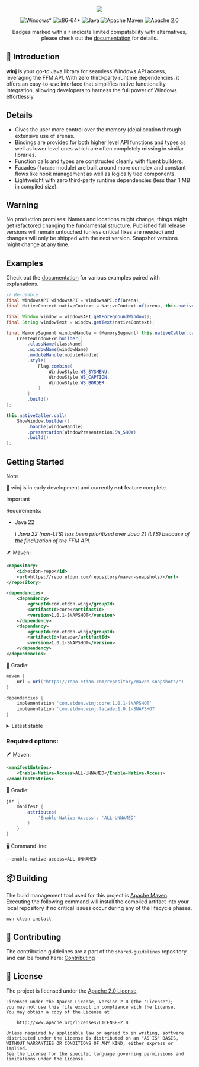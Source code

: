 <p align="center">  
    <img src="https://i.imgur.com/8rpcn5R.png">    
</p>

<div align="center">

![Windows*](https://img.shields.io/badge/Windows*-white?style=for-the-badge&logo=github&label=Platform&color=%230173b3)
![x86-64*](https://img.shields.io/badge/x86–64*-white?style=for-the-badge&logo=mingww64&label=Architecture&color=%233fb911)
![Java](https://img.shields.io/badge/Java-white?style=for-the-badge&logo=github&label=Language&color=%23b07219)
![Apache Maven](https://img.shields.io/badge/Apache%20Maven-white?style=for-the-badge&logo=apache-maven&label=Building&color=%23C71A36)
![Apache 2.0](https://img.shields.io/badge/Apache%202.0-white?style=for-the-badge&logo=apache&label=License&color=%23D22128)

Badges marked with a `*` indicate limited compatability with alternatives, please check out the [documentation] for details.

</div>

## 🔰 Introduction

<b>winj</b> is your go-to Java library for seamless Windows API access, leveraging the FFM API. With zero third-party
runtime dependencies, it offers an easy-to-use interface that simplifies native functionality integration, allowing
developers to harness the full power of Windows effortlessly.

## Details

- Gives the user more control over the memory (de)allocation through extensive use of arenas.
- Bindings are provided for both higher level API functions and types as well as lower level ones which are often
  completely missing in similar libraries.
- Function calls and types are constructed cleanly with fluent builders.
- Facades (`facade` module) are built around more complex and constant flows like hook management as well
  as logically tied components.
- Lightweight with zero third-party runtime dependencies (less than 1 MB in compiled size).

## Warning

No production promises: Names and locations might change, things might get refactored changing the fundamental structure. Published
full release versions will remain untouched (unless critical fixes are needed) and changes will only be shipped with the next version.
Snapshot versions might change at any time.
  
## Examples

Check out the [documentation] for various examples paired with explanations.
```java
// Re-usable
final WindowsAPI windowsAPI = WindowsAPI.of(arena);
final NativeContext nativeContext = NativeContext.of(arena, this.nativeCaller);

final Window window = windowsAPI.getForegroundWindow();
final String windowText = window.getText(nativeContext);
```
```java
final MemorySegment windowHandle = (MemorySegment) this.nativeCaller.call(
    CreateWindowExW.builder()
        .className(className)
        .windowName(windowName)
        .moduleHandle(moduleHandle)
        .style(
            Flag.combine(
                WindowStyle.WS_SYSMENU,
                WindowStyle.WS_CAPTION,
                WindowStyle.WS_BORDER
            )
        )
        .build()
);

this.nativeCaller.call(
    ShowWindow.builder()
        .handle(windowHandle)
        .presentation(WindowPresentation.SW_SHOW)
        .build()
);
```

## Getting Started

> [!NOTE]    
> 👷 winj is in early development and currently **not** feature complete.

> [!IMPORTANT]
> Requirements:
> - Java 22<p>
> ℹ️ *Java 22 (non-LTS) has been prioritized over Java 21 (LTS) because of the finalization of the FFM API.*

🪶 Maven:

```xml
<repository>
    <id>etdon-repo</id>
    <url>https://repo.etdon.com/repository/maven-snapshots/</url>
</repository>
```

```xml
<dependencies>
    <dependency>
        <groupId>com.etdon.winj</groupId>
        <artifactId>core</artifactId>
        <version>1.0.1-SNAPSHOT</version>
    </dependency>
    <dependency>
        <groupId>com.etdon.winj</groupId>
        <artifactId>facade</artifactId>
        <version>1.0.1-SNAPSHOT</version>
    </dependency>
</dependencies>
```

🐘 Gradle:

```groovy
maven {
    url = uri("https://repo.etdon.com/repository/maven-snapshots/")
}
```

```groovy
dependencies {
    implementation 'com.etdon.winj:core:1.0.1-SNAPSHOT'
    implementation 'com.etdon.winj:facade:1.0.1-SNAPSHOT'
}
```

<details>
  <summary>Latest stable</summary>

🪶 Maven:
```xml
<repository>
    <id>etdon-repo</id>
    <url>https://repo.etdon.com/repository/maven-releases/</url>
</repository>
```

```xml
<dependencies>
    <dependency>
        <groupId>com.etdon.winj</groupId>
        <artifactId>core</artifactId>
        <version>1.0.0</version>
    </dependency>
    <dependency>
        <groupId>com.etdon.winj</groupId>
        <artifactId>facade</artifactId>
        <version>1.0.0</version>
    </dependency>
</dependencies>
```

🐘 Gradle:
```groovy
maven {         
    url = uri("https://repo.etdon.com/repository/maven-releases/")
}
```

```groovy
dependencies {
    implementation 'com.etdon.winj:core:1.0.0'
    implementation 'com.etdon.winj:facade:1.0.0'
}
```

</details>

### Required options:

🪶 Maven:

```xml
<manifestEntries>
    <Enable-Native-Access>ALL-UNNAMED</Enable-Native-Access>
</manifestEntries>
```

🐘 Gradle:

```groovy
jar {
    manifest {
        attributes(
            'Enable-Native-Access': 'ALL-UNNAMED'
        )
    }
}
```

🖥️ Command line:
```
--enable-native-access=ALL-UNNAMED
```

## 📦 Building

The build management tool used for this project is [Apache Maven][building]. Executing the following
command will install the compiled artifact into your local repository if no critical issues occur during any of the
lifecycle phases.

```
mvn clean install
```

## 🫴 Contributing
The contribution guidelines are a part of the `shared-guidelines` repository and can be found here: [Contributing][contributing]

## 📄 License
The project is licensed under the [Apache 2.0 License][license].
```
Licensed under the Apache License, Version 2.0 (the "License");
you may not use this file except in compliance with the License.
You may obtain a copy of the License at

    http://www.apache.org/licenses/LICENSE-2.0

Unless required by applicable law or agreed to in writing, software
distributed under the License is distributed on an "AS IS" BASIS,
WITHOUT WARRANTIES OR CONDITIONS OF ANY KIND, either express or implied.
See the License for the specific language governing permissions and
limitations under the License.
```

[documentation]: https://docs.etdon.com/winj
[building]: https://maven.apache.org/
[contributing]: https://github.com/etdon/shared-guidelines/blob/main/CONTRIBUTING.md
[license]: https://github.com/etdon/winj/blob/master/LICENSE
